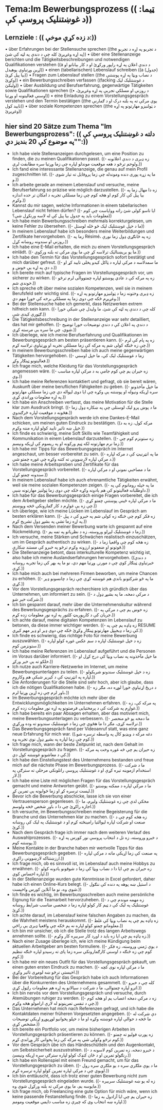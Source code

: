 # Tema:Im Bewerbungsprozess (( ټیما: د غوښتنلیک پروسې کې))
## Lernziele : (( د زده کړې موخې:))
• über Erfahrungen bei der Stellensuche sprechen ((the د تجربو په اړه د تجربو په اړه وغږیږئ کله چې د دندې په لټه کې شئ))
• über eine Stellenanzeige berichten und die Tätigkeitsbeschreibungen und notwendigen Qualifikationen verstehen ((a د دندې اعلان په اړه راپور ورکړئ او د کار بیاناتو او اړین وړتیاوې پوهیدل))
• einen (tabellarischen) Lebenslauf schreiben ((a (جدول) بیا پیل کړئ))
• Fragen zum Lebenslauf stellen ((the د نصاب ویټا په اړه پوښتنې وکړئ))
• ein Bewerbungsschreiben verfassen ((facking د غوښتنلیک لیک ولیکئ))
• über Ausbildung und Berufserfahrung, gegenwärtige Tätigkeiten sowie Qualifikationen sprechen ((• د روزنې او مسلکي تجربې په اړه وغږیږئ، اوسني فعالیتونه او وړتیا))
• eine Einladung zu einem Vorstellungsgespräch verstehen und den Termin bestätigen ((the یوې مرکې ته په بلنه درک او د ګمارنې تایید کول))
• über soziale Kompetenzen sprechen ((the د ټولنیزو مهارتونو په اړه وغږیږئ))
## hier sind 20 Sätze zum Thema "Im Bewerbungsprozess": (( دلته د غوښتنلیک پروسې کې "په موضوع کې 20 بندیز دي":))
- Ich habe viele Stellenanzeigen durchgelesen, um eine Position zu finden, die zu meinen Qualifikationen passt. ((- زه ډیری د دندې اعلانونه ولوحم ترڅو د هغه موقعیت موندلو لپاره چې زما وړتیا سره مطابقت لري.))
- Ich fand eine interessante Stellenanzeige, die genau auf mein Profil zugeschnitten ist. ((- ما په زړه پوری دنده وموندله چې زما پروفایل ته تیار شوی و.))
- Ich arbeite gerade an meinem Lebenslauf und versuche, meine Berufserfahrung so präzise wie möglich darzustellen. ((- زه دا مهال زما په بیا پیل کې کار کوم او هڅه کوم چې زما مسلکي تجربه د امکان تر حده اندازه وکړم.))
- Kannst du mir sagen, welche Informationen in einem tabellarischen Lebenslauf nicht fehlen dürfen? ((- ایا تاسو کولی شئ راته ووایاست چې کوم معلومات باید په جدول بیا پیل کې له لاسه ورنکړل شي؟))
- Ich habe mein Bewerbungsschreiben mehrmals korrekturgelesen, um keine Fehler zu übersehen. ((- ما د خپل غوښتنلیک لیک څو ځله لوستل))
- In meinem Lebenslauf habe ich besonders meine Weiterbildungen und Zertifikate hervorgehoben. ((- زما په Résimé، زه په ځانګړي ډول زما نورې روزنې او سندونه روښانه کړل.))
- Ich habe eine E-Mail erhalten, die mich zu einem Vorstellungsgespräch einlädt. ((- ما یو بریښنالیک ترلاسه کړ چې ما یوې مرکې ته بلنه ورکوي.))
- Ich habe den Termin für das Vorstellungsgespräch sofort bestätigt und mich darüber gefreut. ((- ما سمدلاسه د مرکې لپاره د ټاکل کیدو پخلی تایید کړ او د دې په اړه یې خوښ و.))
- Ich bereite mich auf typische Fragen im Vorstellungsgespräch vor, um sicherer zu wirken. ((- زه په مرکه کې د عادي پوښتنو لپاره چمتووالی لرم ترڅو خوندي شم.))
- Ich spreche oft über meine sozialen Kompetenzen, weil sie in meinem Berufsfeld sehr wichtig sind. ((- زه ډیری وختونه زما د ټولنیزو مهارتونو په اړه وغږیږم ځکه چې دوی زما په مسلکي برخه کې خورا مهم دي.))
- Bei der Stellensuche habe ich gemerkt, dass Netzwerken extrem hilfreich sein kann. ((- کله چې د دندې په لټه کې شئ، ما ولیدل چې شبکې خورا ګټورې کیدی شي.))
- Die Tätigkeitsbeschreibung in der Stellenanzeige war sehr detailliert, das hat mir geholfen. ((- د دندې په اعلان کې د دندې توضیحات خورا توضیح شوي، چې ما سره یې مرسته کړې.))
- Ich überlege, wie ich meine Berufserfahrung und Qualifikationen im Bewerbungsgespräch am besten präsentieren kann. ((- زه په پام کې لرم چې زه څنګه کولی شم په مرکه کې زما مسلکي تجربه او وړتیاوې ترلاسه کړم.))
- In meinem Bewerbungsschreiben habe ich auch meine gegenwärtigen Tätigkeiten hervorgehoben. ((- زما د غوښتنلیک لیک کې، ما خپل اوسني فعالیتونو ټینګار وکړ.))
- Ich frage mich, welche Kleidung für das Vorstellungsgespräch angemessen wäre. ((- زه حیران یم چې کوم جامې به د مرکې لپاره مناسب وي.))
- Ich habe meine Referenzen kontaktiert und gefragt, ob sie bereit wären, Auskunft über meine beruflichen Fähigkeiten zu geben. ((- ما خپل مآخذونو سره اړیکه ونیوله او پوښتنه یې وکړه چې ایا دوی لیواله دي چې زما مسلکي مهارتونو په اړه معلومات وړاندې کړي.))
- Ich habe ein Anschreiben verfasst, das meine Motivation für die Stelle klar zum Ausdruck bringt. ((- ما د پوښ پرو لیک لوستلی چې په ښکاره ډول زما هڅونه د موقعیت لپاره څرګندوي.))
- Nach dem Vorstellungsgespräch werde ich eine Dankes-E-Mail schicken, um meinen guten Eindruck zu bestätigen. ((مرکه کول، زه به د خپل ښه تاثیر تایید کولو لپاره مننه وکړم.))
- Ich finde es schwierig, meine Soft Skills wie Teamfähigkeit und Kommunikation in einem Lebenslauf darzustellen. ((- زه ستونزم کوم چې زما نرم مهارتونه لکه ټیم ورکونه او په ریسوم کې اړیکه ونیسم.))
- Ich habe mir Tipps für das Bewerbungsgespräch im Internet angeschaut, um besser vorbereitet zu sein. ((- ما په انټرنیټ کې د مرکه لپاره د مرکې لپاره لارښوونې ته کتنه وکړه چې غوره چمتو شي.))
- Ich habe meine Arbeitsproben und Zertifikate für das Vorstellungsgespräch vorbereitet. ((- ما د مصاحبې نمونې او د مرکې لپاره سندونه چمتو کړل.))
- In meinem Lebenslauf habe ich auch ehrenamtliche Tätigkeiten erwähnt, weil sie meine sozialen Kompetenzen zeigen. ((- ما په خپله رومانوم کې په داوطلبانه فعالیتونو کې هم یادونه وکړه ځکه چې دوی زما ټولنیز مهارتونه ښیې.))
- Ich habe für das Bewerbungsgespräch einige Fragen vorbereitet, die ich dem Arbeitgeber stellen möchte. ((- ما د مرکې لپاره ځینې پوښتنې چمتو کړې چې زه یې غواړم د کار ګمارونکي څخه وپوښتم.))
- Ich überlege, wie ich meine Lücken im Lebenslauf im Gespräch am besten erklären kann. ((- زه فکر کوم چې څنګه زه کولی شم په خبرو کې د پیل په اړه زما تشې په بشپړ ډول تشریح کړم.))
- Nach dem Versenden meiner Bewerbung warte ich gespannt auf eine Rückmeldung. ((- زما د غوښتنلیک لیږلو وروسته، زه د نظریاتو په تمه یم.))
- Ich versuche, meine Stärken und Schwächen realistisch einzuschätzen, um im Gespräch authentisch zu wirken. ((- زه هڅه کوم چې واقعیا زما د قوتونو او ضعفونو ارزونه وکړم ترڅو په خبرو کې مستند ښکاري.))
- Die Stellenanzeige betont, dass interkulturelle Kompetenz wichtig ist, also habe ich meine Auslandserfahrungen hervorgehoben. ((د دندې خبرتیاوې ټینګار کوي چې د مورنۍ وړتیا مهم دي، نو ما په بهر کې زما تجربه روښانه کړې.))
- Ich habe mich auch bei mehreren Firmen beworben, um meine Chancen zu erhöhen. ((- ما په څو شرکتونو باندې هم غوښتنه کړې چې زما د چانسونو ډیر کړي.))
- Vor dem Vorstellungsgespräch recherchiere ich gründlich über das Unternehmen, um informiert zu sein. ((- د مرکې دمخه، ما په بشپړ ډول د شرکت خبر شو.))
- Ich bin gespannt darauf, mehr über die Unternehmenskultur während des Bewerbungsgesprächs zu erfahren. ((- زه خوښ یم چې د مرکې په جریان کې د کارپوریټ کلتور په اړه نور معلومات زده کړم.))
- Ich achte darauf, meine digitalen Kompetenzen im Lebenslauf zu betonen, da diese immer wichtiger werden. ((- زه ډاډه یم چې په RESUME کې زما د ډیجیټل مهارتونو ټینګار وکړئ ځکه چې دوی ډیر او ډیر مهم کیږي.))
- Ich finde es schwierig, das richtige Foto für meine Bewerbung auszuwählen. ((- زه د خپل غوښتنلیک لپاره د سم عکس غوره کولو لپاره ستونزمن کوم.))
- Ich habe meine Referenzen im Lebenslauf aufgeführt und die Personen im Voraus darüber informiert. ((- ما خپل مآخذونه په نصاب ویټا کې درج کړل او خلکو ته یې خبر ورکړ.))
- Ich nutze auch Karriere-Netzwerke im Internet, um meine Bewerbungsunterlagen zu teilen. ((- زه د خپل غوښتنلیک سندونو شریکولو لپاره په انټرنیټ کې د کیریر شبکې هم وکاروم.))
- Die Anforderungen für die Stelle sind sehr hoch, aber ich glaube, dass ich die nötigen Qualifikationen habe. ((- د دریځ اړتیاوې خورا لوړه ده، مګر زه باور لرم چې زه اړین وړتیا لرم.))
- Im Bewerbungsgespräch möchte ich mehr über die Entwicklungsmöglichkeiten im Unternehmen erfahren. ((- په مرکه کې، زه غواړم په شرکت کې د پرمختیایی فرصتونو په اړه نور معلومات زده کړم.))
- Ich habe bereits ein paar Absagen erhalten, aber das motiviert mich, meine Bewerbungsunterlagen zu verbessern. ((- ما دمخه یو څو منحصر ترلاسه کړی، مګر دا ما هڅوي چې زما د غوښتنلیک سندونو ته وده ورکړي.))
- Das Bewerbungsgespräch fand per Videoanruf statt, was eine ganz neue Erfahrung für mich war. ((دغه مرکه د ویډیو کال په واسطه ترسره شو، کوم چې زما لپاره په بشپړ ډول نوې تجربه وه.))
- Ich frage mich, wann der beste Zeitpunkt ist, nach dem Gehalt im Vorstellungsgespräch zu fragen. ((- زه حیران یم چې څه غوره وخت په مرکه کې د معاشونو غوښتنه کول دي.))
- Ich habe den Einstellungstest des Unternehmens bestanden und freue mich auf die nächste Phase im Bewerbungsprozess. ((- ما د شرکت استخدام ازموینه تیره کړې او د غوښتنلیک پروسې راتلونکي مرحلې ته سترګې په لار.))
- Ich habe eine Liste mit möglichen Fragen für das Vorstellungsgespräch gemacht und meine Antworten geübt. ((- ما د مرکې لپاره د ممکنه پوښتنو لیست ترسره کړ او زما ځوابونه یې تمرین کړ.))
- Bevor ich die Bewerbung abschicke, lasse ich sie von einer Vertrauensperson gegenlesen. ((- مخکې لدې چې زه غوښتنلیک ولیږم، ما اجازه راکړئ چې دا د باور شخص څخه ولوسم.))
- Ich versuche, im Bewerbungsschreiben meine Begeisterung für die Branche und das Unternehmen klar zu machen. ((- زه هڅه کوم چې د صنعت او شرکت لپاره لیوالتیا رامینځته کړم او د غوښتنلیک په لیک کې روښانه کړئ.))
- Nach dem Gespräch frage ich immer nach dem weiteren Verlauf des Auswahlprozesses. ((- د خبرو وروسته، زه تل د انتخاب پروسې نور کورس په اړه پوښتنه کوم.))
- Meine Kontakte in der Branche haben mir wertvolle Tipps für das Bewerbungsgespräch gegeben. ((- په صنعت کې زما اړیکې ماته د مرکې لپاره ارزښتناکه لارښوونې راکړې.))
- Ich frage mich, ob es sinnvoll ist, im Lebenslauf auch meine Hobbys zu erwähnen. ((- زه حیران یم چې ایا دا د نصاب ویټا کې زما د شوقونو یادونه کولو لپاره احساس کوي.))
- In der Stellenanzeige wurden gute Kenntnisse in Excel gefordert, daher habe ich einen Online-Kurs belegt. ((- د استیل ښه پوهه په دنده کې ننګول شوې وه، نو ما آنلاین کورس واخیست.))
- Ich finde es wichtig, im Bewerbungsschreiben auch meine persönliche Eignung für die Teamarbeit hervorzuheben. ((- زه مهمه موندم چې د غوښتنلیک په لیک کې د ټیم کار کولو لپاره زما د شخصي مناسب شرایط روښانه کړئ.))
- Ich achte darauf, im Lebenslauf keine falschen Angaben zu machen, da die Wahrheit meistens herauskommt. ((- زه ډاډه یم چې په نصاب ویټا کې غلط معلوماتو چمتو کولو لپاره نه یم ځکه چې واقعیا ډیری یې راځي.))
- Ich bin mir unsicher, ob ich die Stelle trotz des langen Arbeitswegs annehmen sollte. ((- زه ډاډه یم چې ایا زه باید د اوږد کار سربیره کار وکړم.))
- Nach einer Zusage überlege ich, wie ich meine Kündigung beim aktuellen Arbeitgeber am besten formuliere. ((- د یوې ژمنې وروسته، زه فکر کوم چې زه څنګه د اوسني کارګمارونکي سره زما پای ته رسیدو لپاره څنګه تنظیم کوم.))
- Ich habe mir ein neues Outfit für das Vorstellungsgespräch gekauft, um einen guten ersten Eindruck zu machen. ((- ما د مرکې لپاره نوی کچه اخیستې ترڅو ښه لومړی تاثیر وکړي.))
- Bei der Vorbereitung für das Gespräch habe ich auch Informationen über die Konkurrenten des Unternehmens gesammelt. ((- کله چې د خبرو اترو لپاره چمتوالی، ما د شرکت د سیالانو په اړه هم معلومات راټول کړي.))
- Ich bin nervös vor dem Vorstellungsgespräch und versuche, durch Atemübungen ruhiger zu werden. ((- زه د مرکې دمخه اعصاب یم او هڅه کوم چې د تنفس تمرینونو له لارې ارامولو هڅه وکړم.))
- Das Unternehmen hat mich nach Referenzen gefragt, und ich habe die Kontaktdaten meiner früheren Vorgesetzten angegeben. ((- دې شرکت له ما څخه د حوالې لپاره غوښتنه وکړه او ما د خپلو پخوانیو لوړپوړو اړیکې توضیحات مشخص کړي.))
- Ich bereite ein Portfolio vor, um meine bisherigen Arbeiten im Vorstellungsgespräch präsentieren zu können. ((- زه پورټ فولیو ته چمتو کوم ترڅو وکولی شي په مرکه کې زما پخواني کار وړاندې کړم.))
- Vor dem Gespräch übe ich das Händeschütteln und den Augenkontakt, um Selbstsicherheit auszustrahlen. ((- د خبرو دمخه، زه تمرین کوم لاسونه د رنګولو تمرین او د ځان کنډک کولو لپاره سترګې سره اړیکه ونیسئ.))
- Ich habe ein Rollenspiel mit einem Freund gemacht, um für das Vorstellungsgespräch zu üben. ((- ما د یوې ملګري سره د یو ملګري سره رول لوبوي چې د مرکې لپاره تمرین کولو لپاره ترسره کړم.))
- Ich bin enttäuscht, dass ich trotz einer guten Bewerbung nicht zum Vorstellungsgespräch eingeladen wurde. ((- زه له یو ښه غوښتنلیک سربیره مایوسه یم، ما یوې مرکې ته بلنه ورکړل شوې وه.))
- Ich frage mich, ob Freelancing eine gute Option für mich wäre, wenn ich keine passende Festanstellung finde. ((- زه حیران یم چې ایا آزادول به زما لپاره ښه انتخاب وي که چیرې زه مناسب دایمي موقعیت ومومم.))
